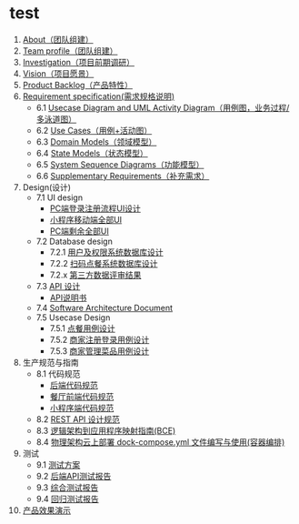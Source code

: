 # test

1. [About（团队组建）](documents/about.md)
2. [Team profile（团队组建）](documents/Team_profile.md)
3. [Investigation（项目前期调研）](documents/Investigation.md)
4. [Vision（项目愿景）](documents/Vision.md)
5. [Product Backlog（产品特性）](documents/Product_backlog.md)
6. [Requirement specification(需求规格说明)](documents/Requirement_specification.md) 
	- 6.1 [Usecase Diagram and UML Activity Diagram（用例图，业务过程/多泳道图）](documents/Requirement_specification/Usecase_diagram.md)
	- 6.2 [Use Cases（用例+活动图）](documnets/Requirement_specification/Use_case.md)
	- 6.3 [Domain Models（领域模型）](documnets/Requirement_specification/Domain_model.md)
	- 6.4 [State Models（状态模型）](documnets/Requirement_specification/State_model.md)
	- 6.5 [System Sequence Diagrams（功能模型）](documnets/Requirement_specification/System_sequence_diagram.md)
	- 6.6 [Supplementary Requirements（补充需求）](documnets/Requirement_specification/Supplementary_requirements.md)
7. Design(设计)
	- 7.1 UI design
		- [PC端登录注册流程UI设计](UI/login&register)
		- [小程序移动端全部UI](UI/移动端全部)
		- [PC端剩余全部UI](UI/PC端除登录注册)
	- 7.2 Database design
		- 7.2.1 [用户及权限系统数据库设计](ER)
		- 7.2.2 [扫码点餐系统数据库设计](ER/ER.png)
		- 7.2.x [第三方数据评审结果](https://github.com/Baoleme/Dashboard/issues?q=is%3Aissue+is%3Aclosed)
	- 7.3 [API 设计](https://baoleme.github.io/API-document/)
	    - [API说明书](documents/API_Manual.md)
	- 7.4 [Software Architecture Document](documents/Software_Architecture_Document.md)
	- 7.5 Usecase Design
		- 7.5.1 [点餐用例设计](DetailDesign/make_order.md)
		- 7.5.2 [商家注册登录用例设计](DetailDesign/register_login.md)
		- 7.5.3 [商家管理菜品用例设计](DetailDesign/manage_dish.md)
8. 生产规范与指南
	- 8.1 代码规范
		- [后端代码规范](https://github.com/Baoleme/Server/blob/master/Code%20Style.md)
		- [餐厅前端代码规范](https://github.com/Baoleme/Client-Restaurant/blob/master/development_specification.md)
		- [小程序端代码规范](https://github.com/Baoleme/Client-Consumer/blob/master/CODE_STYLE.md)
	- 8.2 [REST API 设计规范](https://baoleme.github.io/API-document/)
	- 8.3 [逻辑架构到应用程序映射指南(BCE)](documents/BCE.md)
	- 8.4 [物理架构云上部署 dock-compose.yml 文件编写与使用(容器编排)](documents/8.4.md)
9. 测试
    - 9.1 [测试方案](documents/测试方案.md)
    - 9.2 [后端API测试报告](documents/后端api测试报告.md)
    - 9.3 [综合测试报告](documents/综合测试报告.md)
    - 9.4 [回归测试报告](documents/回归测试报告.md)
10. [产品效果演示](documents/display.md)
